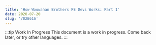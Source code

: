 ```yaml
---
title: 'How Woowahan Brothers FE Devs Works: Part 1'
date: 2020-07-20
slug: '/02B616'
---
```


:::tip Work In Progress
This document is a work in progress. Come back later, or try other languages.
:::
